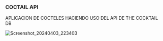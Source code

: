 ### COCTAIL API

APLICACION DE COCTELES HACIENDO USO DEL API DE THE COCKTAIL DB

![Screenshot_20240403_223403](https://github.com/SaulCam432/CocktailAPI/assets/61199564/e929b496-4c81-4ca5-a8f4-11c517e4a998)
